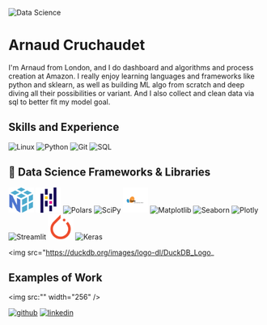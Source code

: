 ![Data Science](https://arturssmirnovs.github.io/github-profile-readme-generator/images/banner.png)

# Arnaud Cruchaudet
I'm Arnaud from London, and I do dashboard and algorithms and process creation at Amazon. I really enjoy learning languages and frameworks like python and sklearn, as well as building ML algo from scratch and deep diving all their possibilities or variant. And I also collect and clean data via sql to better fit my model goal.

## Skills and Experience 
<p align="left">
  <!-- Linux -->
  <img src="https://cdn.jsdelivr.net/gh/devicons/devicon/icons/linux/linux-original.svg" alt="Linux" width="50" height="50"/>
  
  <!-- Python -->
  <img src="https://cdn.jsdelivr.net/gh/devicons/devicon/icons/python/python-original.svg" alt="Python" width="50" height="50"/>
  
  <!-- Git -->
  <img src="https://cdn.jsdelivr.net/gh/devicons/devicon/icons/git/git-original.svg" alt="Git" width="50" height="50"/>
  
  <!-- SQL (using PostgreSQL as the SQL icon) -->
  <img src="https://cdn.jsdelivr.net/gh/devicons/devicon/icons/postgresql/postgresql-original.svg" alt="SQL" width="50" height="50"/>
</p>

## 🧠 Data Science Frameworks & Libraries

<p align="left">
  <!-- NumPy -->
  <img src="https://raw.githubusercontent.com/devicons/devicon/master/icons/numpy/numpy-original.svg" alt="NumPy" width="50" height="50"/>
  
  <!-- Pandas -->
  <img src="https://raw.githubusercontent.com/devicons/devicon/master/icons/pandas/pandas-original.svg" alt="Pandas" width="50" height="50"/>
  
  <!-- Polars -->
  <img src="https://avatars.githubusercontent.com/u/148395216?s=200&v=4" alt="Polars" width="50" height="50"/>
  
  <!-- SciPy -->
  <img src="https://raw.githubusercontent.com/scipy/scipy.org/main/static/images/logo.svg" alt="SciPy" width="50" height="50"/>
  
  <!-- Scikit-Learn -->
  <img src="https://raw.githubusercontent.com/scikit-learn/scikit-learn/main/doc/logos/scikit-learn-logo.svg" alt="scikit-learn" width="50" height="50"/>
  
  <!-- Matplotlib -->
  <img src="https://matplotlib.org/stable/_static/images/logo2.svg" alt="Matplotlib" width="50" height="50"/>
  
  <!-- Seaborn -->
  <img src="https://seaborn.pydata.org/_static/logo-wide-lightbg.svg" alt="Seaborn" width="80" height="50"/>
  
  <!-- Plotly -->
  <img src="https://avatars.githubusercontent.com/u/5997976?s=200&v=4" alt="Plotly" width="50" height="50"/>
  
  <!-- Streamlit -->
  <img src="https://streamlit.io/images/brand/streamlit-logo-primary-colormark-darktext.png" alt="Streamlit" width="90" height="50"/>
  
  <!-- PyTorch -->
  <img src="https://raw.githubusercontent.com/devicons/devicon/master/icons/pytorch/pytorch-original.svg" alt="PyTorch" width="50" height="50"/>
  
  <!-- Keras -->
  <img src="https://keras.io/img/logo.png" alt="Keras" width="80" height="50"/>
  
  <!-- DuckDB -->
  <img src="https://duckdb.org/images/logo-dl/DuckDB_Logo_

## Examples of Work
<img src:"" width="256" />


[<img src='https://cdn.jsdelivr.net/npm/simple-icons@3.0.1/icons/github.svg' alt='github' height='40'>](https://github.com/cruchau)  [<img src='https://cdn.jsdelivr.net/npm/simple-icons@3.0.1/icons/linkedin.svg' alt='linkedin' height='40'>](https://www.linkedin.com/in/-cruchaudet/)  

